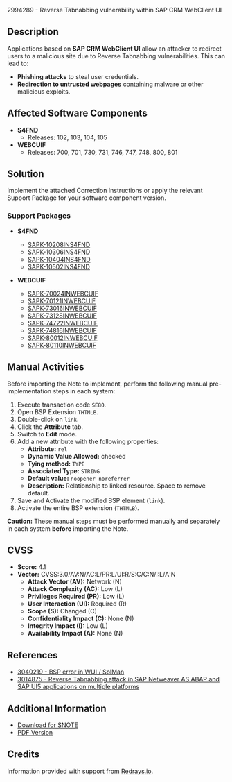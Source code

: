 2994289 - Reverse Tabnabbing vulnerability within SAP CRM WebClient UI

## Description

Applications based on **SAP CRM WebClient UI** allow an attacker to redirect users to a malicious site due to Reverse Tabnabbing vulnerabilities. This can lead to:

- **Phishing attacks** to steal user credentials.
- **Redirection to untrusted webpages** containing malware or other malicious exploits.

## Affected Software Components

- **S4FND**
  - Releases: 102, 103, 104, 105
- **WEBCUIF**
  - Releases: 700, 701, 730, 731, 746, 747, 748, 800, 801

## Solution

Implement the attached Correction Instructions or apply the relevant Support Package for your software component version.

### Support Packages

- **S4FND**
  - [SAPK-10208INS4FND](https://me.sap.com/supportpackage/SAPK-10208INS4FND)
  - [SAPK-10306INS4FND](https://me.sap.com/supportpackage/SAPK-10306INS4FND)
  - [SAPK-10404INS4FND](https://me.sap.com/supportpackage/SAPK-10404INS4FND)
  - [SAPK-10502INS4FND](https://me.sap.com/supportpackage/SAPK-10502INS4FND)
  
- **WEBCUIF**
  - [SAPK-70024INWEBCUIF](https://me.sap.com/supportpackage/SAPK-70024INWEBCUIF)
  - [SAPK-70121INWEBCUIF](https://me.sap.com/supportpackage/SAPK-70121INWEBCUIF)
  - [SAPK-73016INWEBCUIF](https://me.sap.com/supportpackage/SAPK-73016INWEBCUIF)
  - [SAPK-73128INWEBCUIF](https://me.sap.com/supportpackage/SAPK-73128INWEBCUIF)
  - [SAPK-74722INWEBCUIF](https://me.sap.com/supportpackage/SAPK-74722INWEBCUIF)
  - [SAPK-74816INWEBCUIF](https://me.sap.com/supportpackage/SAPK-74816INWEBCUIF)
  - [SAPK-80012INWEBCUIF](https://me.sap.com/supportpackage/SAPK-80012INWEBCUIF)
  - [SAPK-80110INWEBCUIF](https://me.sap.com/supportpackage/SAPK-80110INWEBCUIF)

## Manual Activities

Before importing the Note to implement, perform the following manual pre-implementation steps in each system:

1. Execute transaction code `SE80`.
2. Open BSP Extension `THTMLB`.
3. Double-click on `link`.
4. Click the **Attribute** tab.
5. Switch to **Edit** mode.
6. Add a new attribute with the following properties:
   - **Attribute:** `rel`
   - **Dynamic Value Allowed:** checked
   - **Tying method:** `TYPE`
   - **Associated Type:** `STRING`
   - **Default value:** `noopener noreferrer`
   - **Description:** Relationship to linked resource. Space to remove default.
7. Save and Activate the modified BSP element (`link`).
8. Activate the entire BSP extension (`THTMLB`).

**Caution:** These manual steps must be performed manually and separately in each system **before** importing the Note.

## CVSS

- **Score:** 4.1
- **Vector:** CVSS:3.0/AV:N/AC:L/PR:L/UI:R/S:C/C:N/I:L/A:N
  - **Attack Vector (AV):** Network (N)
  - **Attack Complexity (AC):** Low (L)
  - **Privileges Required (PR):** Low (L)
  - **User Interaction (UI):** Required (R)
  - **Scope (S):** Changed (C)
  - **Confidentiality Impact (C):** None (N)
  - **Integrity Impact (I):** Low (L)
  - **Availability Impact (A):** None (N)

## References

- [3040219 - BSP error in WUI / SolMan](https://me.sap.com/notes/3040219)
- [3014875 - Reverse Tabnabbing attack in SAP Netweaver AS ABAP and SAP UI5 applications on multiple platforms](https://me.sap.com/notes/3014875)

## Additional Information

- [Download for SNOTE](https://notesdownloads.sap.com/note/0040000000190402021)
- [PDF Version](https://userapps.support.sap.com/sap/support/sfm/notes/print/0002994289?language=en-US&token=72085DDB68776DC64BE9DCEE6F7E7BAD)

## Credits

Information provided with support from [Redrays.io](https://redrays.io).